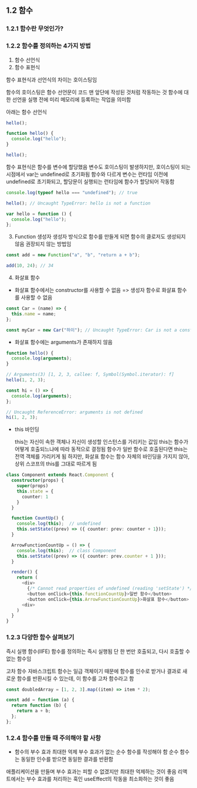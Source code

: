 ## 1.2 함수

### 1.2.1 함수란 무엇인가?

### 1.2.2 함수를 정의하는 4가지 방법

1. 함수 선언식
2. 함수 표현식

함수 표현식과 선언식의 차이는 호이스팅임

함수의 호이스팅은 함수 선언문이 코드 맨 앞단에 작성된 것처럼 작동하는 것
함수에 대한 선언을 실행 전에 미리 메모리에 등록하는 작업을 의미함

아래는 함수 선언식

```typescript
hello();

function hello() {
  console.log("hello");
}

hello();
```

함수 표현식은 함수를 변수에 할당했음
변수도 호이스팅이 발생하지만, 호이스팅이 되는 시점에서 var는 undefined로 초기화됨
함수와 다르게 변수는 런타임 이전에 undefined로 초기화되고, 할당문이 실행되는 런타임에 함수가 할당되어 작동함

```typescript
console.log(typeof hello === "undefined"); // true

hello(); // Uncaught TypeError: hello is not a function

var hello = function () {
  console.log("hello");
};
```

3. Function 생성자
   생성자 방식으로 함수를 만들게 되면 함수의 클로저도 생성되지 않음
   권장되지 않는 방법임

```typescript
const add = new Function("a", "b", "return a + b");

add(10, 24); // 34
```

4. 화살표 함수

- 화살표 함수에서는 constructor를 사용할 수 없음 => 생성자 함수로 화살표 함수를 사용할 수 없음

```typescript
const Car = (name) => {
  this.name = name;
};

const myCar = new Car("하이"); // Uncaught TypeError: Car is not a constructor
```

- 화살표 함수에는 arguments가 존재하지 않음

```typescript
function hello() {
  console.log(arguments);
}

// Arguments(3) [1, 2, 3, callee: f, Symbol(Symbol.iterator): f]
hello(1, 2, 3);

const hi = () => {
  console.log(arguments);
};

// Uncaught ReferenceError: arguments is not defined
hi(1, 2, 3);
```

- this 바인딩

  this는 자신이 속한 객체나 자신이 생성할 인스턴스를 가리키는 값임
  this는 함수가 어떻게 호출되느냐에 따라 동적으로 결정됨
  함수가 일반 함수로 호출된다면 this는 전역 객체를 가리키게 됨
  하지만, 화살표 함수는 함수 자체의 바인딩을 가지지 않아, 상위 스코프의 this를 그대로 따르게 됨

```typescript
class Component extends React.Component {
  constructor(props) {
    super(props)
    this.state = {
      counter: 1
    }
  }

  function CountUp() {
    console.log(this);  // undefined
    this.setState((prev) => ({ counter: prev: counter + 1}));
  }

  ArrowFunctionCountUp = () => {
    console.log(this);  // class Component
    this.setState((prev) => ({ counter: prev.counter + 1 }));
  }

  render() {
    return (
      <div>
        {/* Cannot read properties of undefined (reading 'setState') */}
        <button onClick={this.functionCountUp}>일반 함수</button>
        <button onClick={this.ArrowFunctionCountUp}>화살표 함수</button>
      <div>
    )
  }
}
```

### 1.2.3 다양한 함수 살펴보기

즉시 실행 함수(IIFE)
함수를 정의하는 즉시 실행됨
단 한 번만 호출되고, 다시 호출할 수 없는 함수임

고차 함수
자바스크립트 함수는 일급 객체이기 때문에 함수를 인수로 받거나 결과로 새로운 함수를 반환시킬 수 있는데, 이 함수를 고차 함수라고 함

```typescript
const doubledArray = [1, 2, 3].map((item) => item * 2);

const add = function (a) {
  return function (b) {
    return a + b;
  };
};
```

### 1.2.4 함수를 만들 때 주의해야 할 사항

- 함수의 부수 효과 최대한 억제
  부수 효과가 없는 순수 함수를 작성해야 함
  순수 함수는 동일한 인수를 받으면 동일한 결과를 반환함

애플리케이션을 만들며 부수 효과는 피할 수 없겠지만 최대한 억제하는 것이 좋음
리액트에서는 부수 효과를 처리하는 훅인 useEffect의 작동을 최소화하는 것이 좋음
